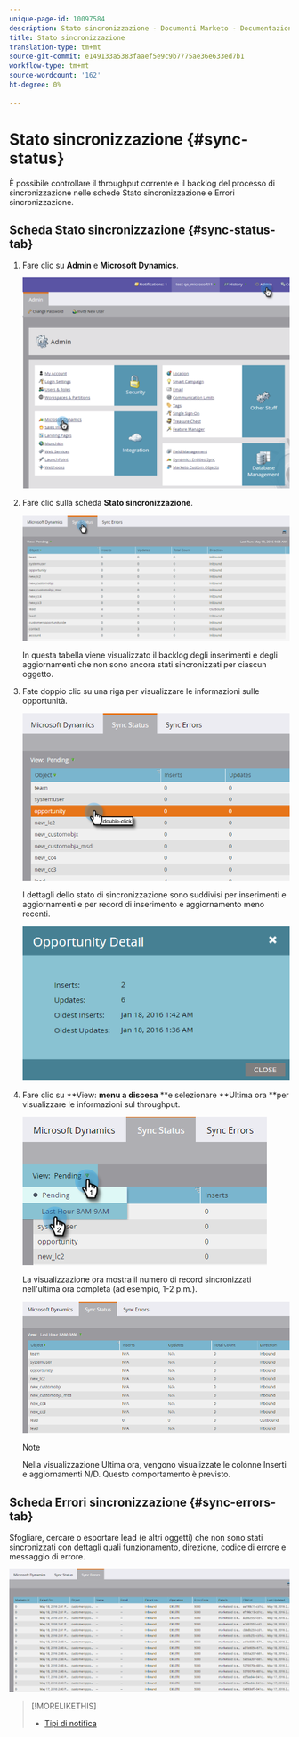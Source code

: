 ```yaml
---
unique-page-id: 10097584
description: Stato sincronizzazione - Documenti Marketo - Documentazione prodotto
title: Stato sincronizzazione
translation-type: tm+mt
source-git-commit: e149133a5383faaef5e9c9b7775ae36e633ed7b1
workflow-type: tm+mt
source-wordcount: '162'
ht-degree: 0%

---
```



# Stato sincronizzazione {#sync-status}

È possibile controllare il throughput corrente e il backlog del processo di sincronizzazione nelle schede Stato sincronizzazione e Errori sincronizzazione.

## Scheda Stato sincronizzazione {#sync-status-tab}

1. Fare clic su **Admin** e **Microsoft Dynamics**.

   ![](assets/image2016-1-20-11-3a34-3a14.png)

1. Fare clic sulla scheda **Stato sincronizzazione**.

   ![](assets/image2016-5-19-10-3a1-3a11.png)

   In questa tabella viene visualizzato il backlog degli inserimenti e degli aggiornamenti che non sono ancora stati sincronizzati per ciascun oggetto.

1. Fate doppio clic su una riga per visualizzare le informazioni sulle opportunità.

   ![](assets/image2016-5-19-10-3a3-3a21.png)

   I dettagli dello stato di sincronizzazione sono suddivisi per inserimenti e aggiornamenti e per record di inserimento e aggiornamento meno recenti.

   ![](assets/image2016-1-22-10-3a51-3a10.png)

1. Fare clic su **View: **menu a discesa** **e selezionare **Ultima ora **per visualizzare le informazioni sul throughput.

   ![](assets/image2016-5-19-10-3a20-3a7.png)

   La visualizzazione ora mostra il numero di record sincronizzati nell&#39;ultima ora completa (ad esempio, 1-2 p.m.).

   ![](assets/image2016-5-19-10-3a22-3a15.png)

   >[!NOTE]
   >
   >Nella visualizzazione Ultima ora, vengono visualizzate le colonne Inserti e aggiornamenti N/D. Questo comportamento è previsto.

## Scheda Errori sincronizzazione {#sync-errors-tab}

Sfogliare, cercare o esportare lead (e altri oggetti) che non sono stati sincronizzati con dettagli quali funzionamento, direzione, codice di errore e messaggio di errore.

![](assets/image2016-5-19-10-3a26-3a35.png)

>[!MORELIKETHIS]
>
>* [Tipi di notifica](../../../../product-docs/core-marketo-concepts/miscellaneous/understanding-notifications/notification-types.md)

